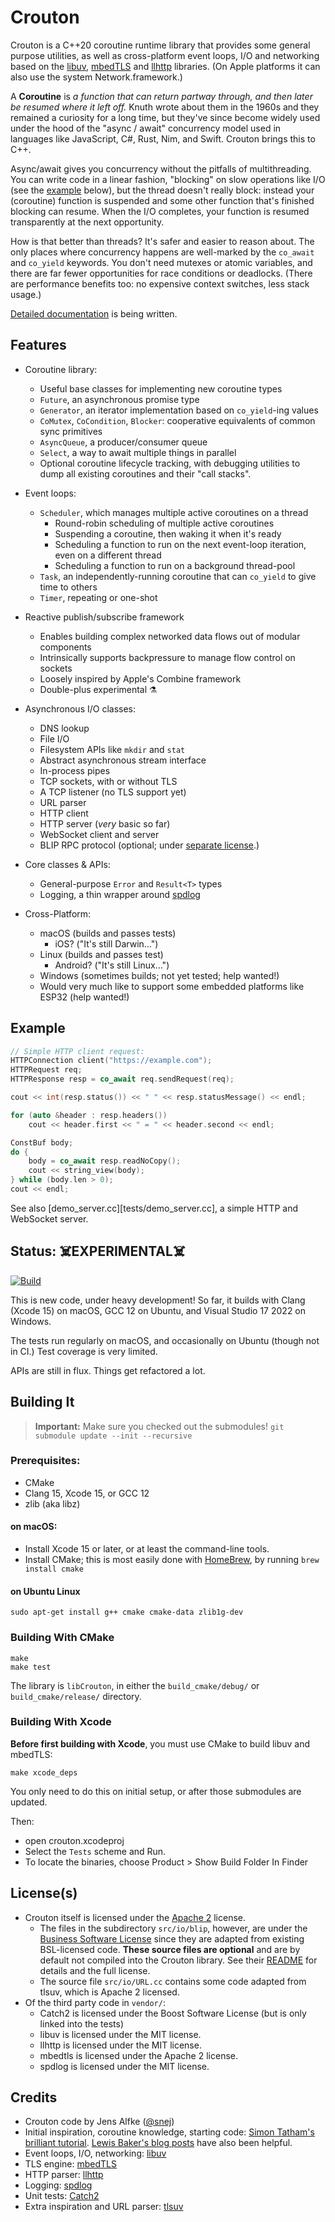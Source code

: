 #  Crouton

Crouton is a C++20 coroutine runtime library that provides some general purpose utilities, as well as cross-platform event loops, I/O and networking based on the [libuv][LIBUV], [mbedTLS][MBEDTLS] and [llhttp][LLHTTP] libraries. (On Apple platforms it can also use the system Network.framework.)

A **Coroutine** is _a function that can return partway through, and then later be resumed where it left off._ Knuth wrote about them in the 1960s and they remained a curiosity for a long time, but they've since become widely used under the hood of the "async / await" concurrency model used in languages like JavaScript, C#, Rust, Nim, and Swift. Crouton brings this to C++.

Async/await gives you concurrency without the pitfalls of multithreading. You can write code in a linear fashion, "blocking" on slow operations like I/O (see the [example](#Example) below), but the thread doesn't really block: instead your (coroutine) function is suspended and some other function that's finished blocking can resume. When the I/O completes, your function is resumed transparently at the next opportunity.

How is that better than threads? It's safer and easier to reason about. The only places where concurrency happens are well-marked by the `co_await` and `co_yield` keywords. You don't need mutexes or atomic variables, and there are far fewer opportunities for race conditions or deadlocks. (There are performance benefits too: no expensive context switches, less stack usage.)

[Detailed documentation](docs/README.md) is being written.

## Features

* Coroutine library:
    * Useful base classes for implementing new coroutine types
    * `Future`, an asynchronous promise type
    * `Generator`, an iterator implementation based on `co_yield`-ing values
    * `CoMutex`, `CoCondition`, `Blocker`: cooperative equivalents of common sync primitives
    * `AsyncQueue`, a producer/consumer queue
    * `Select`, a way to await multiple things in parallel
    * Optional coroutine lifecycle tracking, with debugging utilities to dump all existing
      coroutines and their "call stacks".

* Event loops:
    * `Scheduler`, which manages multiple active coroutines on a thread
        * Round-robin scheduling of multiple active coroutines
        * Suspending a coroutine, then waking it when it's ready
        * Scheduling a function to run on the next event-loop iteration, even on a different thread
        * Scheduling a function to run on a background thread-pool
    * `Task`, an independently-running coroutine that can `co_yield` to give time to others
    * `Timer`, repeating or one-shot

* Reactive publish/subscribe framework
    * Enables building complex networked data flows out of modular components
    * Intrinsically supports backpressure to manage flow control on sockets
    * Loosely inspired by Apple's Combine framework
    * Double-plus experimental ⚗️
    
* Asynchronous I/O classes:
    * DNS lookup
    * File I/O
    * Filesystem APIs like `mkdir` and `stat`
    * Abstract asynchronous stream interface
    * In-process pipes
    * TCP sockets, with or without TLS
    * A TCP listener (no TLS support yet)
    * URL parser
    * HTTP client
    * HTTP server (_very_ basic so far)
    * WebSocket client and server
    * BLIP RPC protocol (optional; under [separate license][BLIP].)
    
* Core classes & APIs:
    * General-purpose `Error` and `Result<T>` types
    * Logging, a thin wrapper around [spdlog][SPDLOG]

* Cross-Platform:
    * macOS (builds and passes tests)
      * iOS? ("It's still Darwin…")
    * Linux (builds and passes test)
      * Android? ("It's still Linux…")
    * Windows (sometimes builds; not yet tested; help wanted!)
    * Would very much like to support some embedded platforms like ESP32 (help wanted!)

## Example

```c++
// Simple HTTP client request:
HTTPConnection client("https://example.com");
HTTPRequest req;
HTTPResponse resp = co_await req.sendRequest(req);

cout << int(resp.status()) << " " << resp.statusMessage() << endl;

for (auto &header : resp.headers())
    cout << header.first << " = " << header.second << endl;

ConstBuf body;
do {
    body = co_await resp.readNoCopy();
    cout << string_view(body);
} while (body.len > 0);
cout << endl;
```

See also [demo_server.cc][tests/demo_server.cc], a simple HTTP and WebSocket server.

## Status: ☠️EXPERIMENTAL☠️

[![Build](https://github.com/couchbaselabs/crouton/actions/workflows/build.yml/badge.svg)](https://github.com/couchbaselabs/crouton/actions/workflows/build.yml)

This is new code, under heavy development! So far, it builds with Clang (Xcode 15) on macOS, GCC 12 on Ubuntu, and Visual Studio 17 2022 on Windows.

The tests run regularly on macOS, and occasionally on Ubuntu (though not in CI.) Test coverage is very limited.

APIs are still in flux. Things get refactored a lot.

## Building It

> **Important:** Make sure you checked out the submodules! 
> `git submodule update --init --recursive`

### Prerequisites:

- CMake
- Clang 15, Xcode 15, or GCC 12
- zlib (aka libz)

#### on macOS:

- Install Xcode 15 or later, or at least the command-line tools.
- Install CMake; this is most easily done with [HomeBrew](https://brew.sh), by running `brew install cmake`

#### on Ubuntu Linux

    sudo apt-get install g++ cmake cmake-data zlib1g-dev

### Building With CMake

    make
    make test

The library is `libCrouton`, in either the `build_cmake/debug/` or `build_cmake/release/` directory.

### Building With Xcode

**Before first building with Xcode**, you must use CMake to build libuv and mbedTLS:

    make xcode_deps

You only need to do this on initial setup, or after those submodules are updated.

Then:
- open crouton.xcodeproj
- Select the `Tests` scheme and Run. 
- To locate the binaries, choose Product > Show Build Folder In Finder


## License(s)

* Crouton itself is licensed under the [Apache 2](./LICENSE) license.
  * The files in the subdirectory `src/io/blip`, however, are under the [Business Software License][BSL] since they are adapted from existing BSL-licensed code. **These source files are optional** and are by default not compiled into the Crouton library. See their [README][BLIP] for details and the full license.
  * The source file `src/io/URL.cc` contains some code adapted from tlsuv, which is Apache 2 licensed.
* Of the third party code in `vendor/`:
  * Catch2 is licensed under the Boost Software License (but is only linked into the tests)
  * libuv is licensed under the MIT license.
  * llhttp is licensed under the MIT license.
  * mbedtls is licensed under the Apache 2 license.
  * spdlog is licensed under the MIT license.

## Credits

- Crouton code by Jens Alfke ([@snej][SNEJ])
- Initial inspiration, coroutine knowledge, starting code: [Simon Tatham's brilliant tutorial][TUTORIAL]. [Lewis Baker's blog posts][BAKER] have also been helpful.
- Event loops, I/O, networking: [libuv][LIBUV]
- TLS engine: [mbedTLS][MBEDTLS]
- HTTP parser: [llhttp][LLHTTP]
- Logging: [spdlog][SPDLOG]
- Unit tests: [Catch2][CATCH2]
- Extra inspiration and URL parser: [tlsuv][TLSUV]

[SNEJ]: https://github.com/snej
[TUTORIAL]: https://www.chiark.greenend.org.uk/~sgtatham/quasiblog/coroutines-c++20/
[LIBUV]: https://libuv.org
[TLSUV]: https://openziti.io/tlsuv/
[LLHTTP]: https://github.com/nodejs/llhttp
[MBEDTLS]: https://github.com/Mbed-TLS/mbedtls
[SPDLOG]: https://github.com/gabime/spdlog
[CATCH2]: https://github.com/catchorg/Catch2
[BAKER]: https://lewissbaker.github.io/2022/08/27/understanding-the-compiler-transform
[BSL]: src/io/blip/licences/BSL.txt
[BLIP]: src/io/blip/README.md
